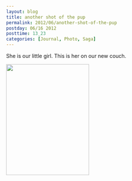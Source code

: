 ```yaml
---
layout: blog
title: another shot of the pup
permalink: 2012/06/another-shot-of-the-pup
postday: 06/16 2012
posttime: 13_23
categories: [Journal, Photo, Saga]
---
```


She is our little girl. This is her on our new couch.


<a href="http://blog.kristeraxel.com/wp-content/uploads/2012/06/IMG_1370.jpg"><img src="http://blog.kristeraxel.com/wp-content/uploads/2012/06/IMG_1370-225x300.jpg" alt="" title="IMG_1370" width="225" height="300" class="aligncenter size-medium wp-image-1873" /></a>

